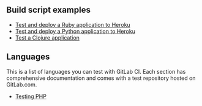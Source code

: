 ## Build script examples

- [Test and deploy a Ruby application to Heroku](test-and-deploy-ruby-application-to-heroku.md)
- [Test and deploy a Python application to Heroku](test-and-deploy-python-application-to-heroku.md)
- [Test a Clojure application](test-clojure-application.md)

## Languages

This is a list of languages you can test with GitLab CI. Each section has
comprehensive documentation and comes with a test repository hosted on
GitLab.com.

- [Testing PHP](php.md)
